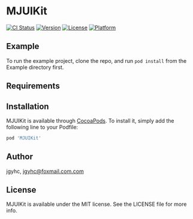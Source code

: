 # MJUIKit

[![CI Status](https://img.shields.io/travis/jgyhc/MJUIKit.svg?style=flat)](https://travis-ci.org/jgyhc/MJUIKit)
[![Version](https://img.shields.io/cocoapods/v/MJUIKit.svg?style=flat)](https://cocoapods.org/pods/MJUIKit)
[![License](https://img.shields.io/cocoapods/l/MJUIKit.svg?style=flat)](https://cocoapods.org/pods/MJUIKit)
[![Platform](https://img.shields.io/cocoapods/p/MJUIKit.svg?style=flat)](https://cocoapods.org/pods/MJUIKit)

## Example

To run the example project, clone the repo, and run `pod install` from the Example directory first.

## Requirements

## Installation

MJUIKit is available through [CocoaPods](https://cocoapods.org). To install
it, simply add the following line to your Podfile:

```ruby
pod 'MJUIKit'
```

## Author

jgyhc, jgyhc@foxmail.com.com

## License

MJUIKit is available under the MIT license. See the LICENSE file for more info.

